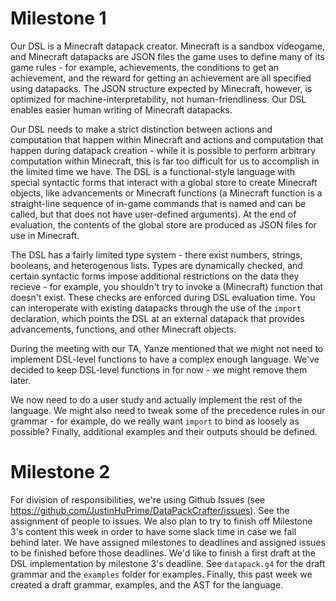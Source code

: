 # Milestone 1

Our DSL is a Minecraft datapack creator. Minecraft is a sandbox videogame, and Minecraft datapacks are JSON files the game uses to define many of its game rules - for example, achievements, the conditions to get an achievement, and the reward for getting an achievement are all specified using datapacks. The JSON structure expected by Minecraft, however, is optimized for machine-interpretability, not human-friendliness. Our DSL enables easier human writing of Minecraft datapacks.

Our DSL needs to make a strict distinction between actions and computation that happen within Minecraft and actions and computation that happen during datapack creation - while it is possible to perform arbitrary computation within Minecraft, this is far too difficult for us to accomplish in the limited time we have. The DSL is a functional-style language with special syntactic forms that interact with a global store to create Minecraft objects, like advancements or Minecraft functions (a Minecraft function is a straight-line sequence of in-game commands that is named and can be called, but that does not have user-defined arguments). At the end of evaluation, the contents of the global store are produced as JSON files for use in Minecraft.

The DSL has a fairly limited type system - there exist numbers, strings, booleans, and heterogenous lists. Types are dynamically checked, and certain syntactic forms impose additional restrictions on the data they recieve - for example, you shouldn't try to invoke a (Minecraft) function that doesn't exist. These checks are enforced during DSL evaluation time. You can interoperate with existing datapacks through the use of the `import` declaration, which points the DSL at an external datapack that provides advancements, functions, and other Minecraft objects.

During the meeting with our TA, Yanze mentioned that we might not need to implement DSL-level functions to have a complex enough language. We've decided to keep DSL-level functions in for now - we might remove them later.

We now need to do a user study and actually implement the rest of the language. We might also need to tweak some of the precedence rules in our grammar - for example, do we really want `import` to bind as loosely as possible? Finally, additional examples and their outputs should be defined.

# Milestone 2

For division of responsibilities, we're using Github Issues (see <https://github.com/JustinHuPrime/DataPackCrafter/issues>). See the assignment of people to issues. We also plan to try to finish off Milestone 3's content this week in order to have some slack time in case we fall behind later. We have assigned milestones to deadlines and assigned issues to be finished before those deadlines. We'd like to finish a first draft at the DSL implementation by milestone 3's deadline. See `datapack.g4` for the draft grammar and the `examples` folder for examples. Finally, this past week we created a draft grammar, examples, and the AST for the language.

